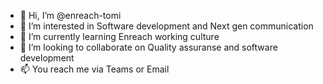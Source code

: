 - 👋 Hi, I’m @enreach-tomi
- 👀 I’m interested in Software development and Next gen communication
- 🌱 I’m currently learning Enreach working culture
- 💞️ I’m looking to collaborate on Quality assuranse and software development
- 📫 You reach me via Teams or Email 

<!---
enreach-tomi/enreach-tomi is a ✨ special ✨ repository because its `README.md` (this file) appears on your GitHub profile.
You can click the Preview link to take a look at your changes.
--->
